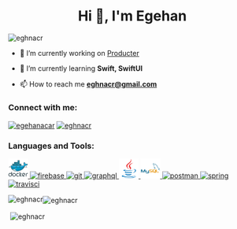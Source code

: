<h1 align="center">Hi 👋, I'm Egehan</h1>
<p align="left"> <img src="https://komarev.com/ghpvc/?username=eghnacr&label=Profile%20views&color=0e75b6&style=flat" alt="eghnacr" /> </p>

- 🔭 I’m currently working on [Producter](https://producter.co/)

- 🌱 I’m currently learning **Swift, SwiftUI**

- 📫 How to reach me **eghnacr@gmail.com**

<h3 align="left">Connect with me:</h3>
<p align="left">
<a href="https://linkedin.com/in/egehanacar" target="blank"><img align="center" src="https://raw.githubusercontent.com/rahuldkjain/github-profile-readme-generator/master/src/images/icons/Social/linked-in-alt.svg" alt="egehanacar" height="30" width="40" /></a>
<a href="https://www.hackerrank.com/eghnacr" target="blank"><img align="center" src="https://raw.githubusercontent.com/rahuldkjain/github-profile-readme-generator/master/src/images/icons/Social/hackerrank.svg" alt="eghnacr" height="30" width="40" /></a>
</p>

<h3 align="left">Languages and Tools:</h3>
<p align="left"> <a href="https://www.docker.com/" target="_blank"> <img src="https://raw.githubusercontent.com/devicons/devicon/master/icons/docker/docker-original-wordmark.svg" alt="docker" width="40" height="40"/> </a> <a href="https://firebase.google.com/" target="_blank"> <img src="https://www.vectorlogo.zone/logos/firebase/firebase-icon.svg" alt="firebase" width="40" height="40"/> </a> <a href="https://git-scm.com/" target="_blank"> <img src="https://www.vectorlogo.zone/logos/git-scm/git-scm-icon.svg" alt="git" width="40" height="40"/> </a> <a href="https://graphql.org" target="_blank"> <img src="https://www.vectorlogo.zone/logos/graphql/graphql-icon.svg" alt="graphql" width="40" height="40"/> </a> <a href="https://www.java.com" target="_blank"> <img src="https://raw.githubusercontent.com/devicons/devicon/master/icons/java/java-original.svg" alt="java" width="40" height="40"/> </a> <a href="https://www.mysql.com/" target="_blank"> <img src="https://raw.githubusercontent.com/devicons/devicon/master/icons/mysql/mysql-original-wordmark.svg" alt="mysql" width="40" height="40"/> </a> <a href="https://postman.com" target="_blank"> <img src="https://www.vectorlogo.zone/logos/getpostman/getpostman-icon.svg" alt="postman" width="40" height="40"/> </a> <a href="https://spring.io/" target="_blank"> <img src="https://www.vectorlogo.zone/logos/springio/springio-icon.svg" alt="spring" width="40" height="40"/> </a> <a href="https://travis-ci.org" target="_blank"> <img src="https://www.vectorlogo.zone/logos/travis-ci/travis-ci-icon.svg" alt="travisci" width="40" height="40"/> </a> </p>

<p><img align="left" src="https://github-readme-stats.vercel.app/api/top-langs?username=eghnacr&show_icons=true&locale=en&layout=compact" alt="eghnacr" /></p>
<p><img align="center" src="https://github-readme-streak-stats.herokuapp.com/?user=eghnacr&" alt="eghnacr" /></p>
<p>&nbsp;<img align="center" src="https://github-readme-stats.vercel.app/api?username=eghnacr&show_icons=true&locale=en" alt="eghnacr" /></p>
